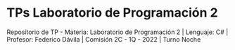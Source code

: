 # TPs Laboratorio de Programación 2
Repositorio de TP - Materia: Laboratorio de Programación 2 | Lenguaje: C# | Profesor: Federico Dávila | Comisión 2C - 1Q - 2022 | Turno Noche
